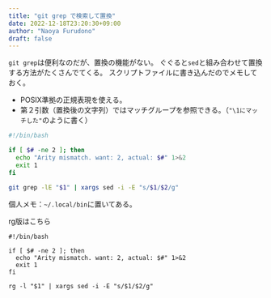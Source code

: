 ```yaml
---
title: "git grep で検索して置換"
date: 2022-12-18T23:20:30+09:00
author: "Naoya Furudono"
draft: false
---
```


`git grep`は便利なのだが、置換の機能がない。
ぐぐると`sed`と組み合わせて置換する方法がたくさんでてくる。
スクリプトファイルに書き込んだのでメモしておく。

- POSIX準拠の正規表現を使える。
- 第２引数（置換後の文字列）ではマッチグループを参照できる。（`"\1にマッチした"`のように書く）

```rep.sh
#!/bin/bash

if [ $# -ne 2 ]; then
  echo "Arity mismatch. want: 2, actual: $#" 1>&2
  exit 1
fi

git grep -lE "$1" | xargs sed -i -E "s/$1/$2/g"
```

個人メモ：`~/.local/bin`に置いてある。

rg版はこちら

```rep
#!/bin/bash

if [ $# -ne 2 ]; then
  echo "Arity mismatch. want: 2, actual: $#" 1>&2
  exit 1
fi

rg -l "$1" | xargs sed -i -E "s/$1/$2/g"
```
